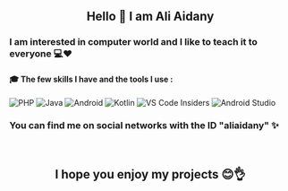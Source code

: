 <h2 align="center">Hello 👋 I am Ali Aidany</h2>
<h3>I am interested in computer world and I like to teach it to everyone 💻❤️</h3>

<h4>🎓 The few skills I have and the tools I use :</h4>

![PHP](https://img.shields.io/badge/php-%23777BB4.svg?style=for-the-badge&logo=php&logoColor=white)
![Java](https://img.shields.io/badge/java-%23ED8B00.svg?style=for-the-badge&logo=openjdk&logoColor=white)
![Android](https://img.shields.io/badge/Android-3DDC84?style=for-the-badge&logo=android&logoColor=white)
![Kotlin](https://img.shields.io/badge/kotlin-%237F52FF.svg?style=for-the-badge&logo=kotlin&logoColor=white)
![VS Code Insiders](https://img.shields.io/badge/VS%20Code%20Insiders-35b393.svg?style=for-the-badge&logo=visual-studio-code&logoColor=white)
![Android Studio](https://img.shields.io/badge/Android%20Studio-3DDC84.svg?style=for-the-badge&logo=android-studio&logoColor=white)


<h3>You can find me on social networks with the ID "aliaidany" ✨</h3>
<br>
<h2 align="center">I hope you enjoy my projects 😊👌</h2>
